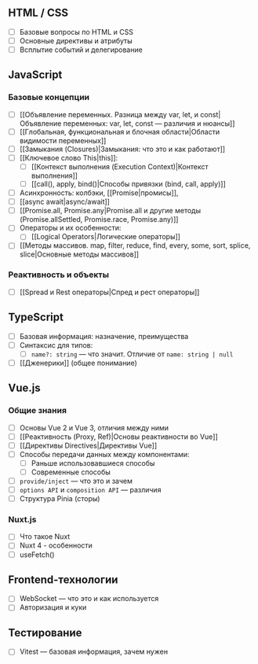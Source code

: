 ## HTML / CSS
- [ ] Базовые вопросы по HTML и CSS
- [ ] Основные директивы и атрибуты
- [ ] Всплытие событий и делегирование

## JavaScript

### Базовые концепции
- [ ] [[Объявление переменных. Разница между var, let, и const|Объявление переменных: var, let, const — различия и нюансы]]
- [ ] [[Глобальная, функциональная и блочная области|Области видимости переменных]]
- [ ] [[Замыкания (Closures)|Замыкания: что это и как работают]]
- [ ] [[Ключевое слово This|this]]: 
	- [ ] [[Контекст выполнения (Execution Context)|Контекст выполнения]]
	- [ ] [[call(), apply, bind()|Cпособы привязки (bind, call, apply)]]
- [ ] Асинхронность: колбэки, [[Promise|промисы]], 
- [ ] [[async await|async/await]]
- [ ] [[Promise.all, Promise.any|Promise.all и другие методы (Promise.allSettled, Promise.race, Promise.any)]]
- [ ] Операторы и их особенности:
    - [ ] [[Logical Operators|Логические операторы]]
- [ ] [[Методы массивов. map, filter, reduce, find, every, some, sort, splice, slice|Основные методы массивов]]

### Реактивность и объекты
- [ ] [[Spread и Rest операторы|Спред и рест операторы]]

## TypeScript
- [ ] Базовая информация: назначение, преимущества
- [ ] Синтаксис для типов:
    - [ ] `name?: string` — что значит. Отличие от `name: string | null`
- [ ] [[Дженерики]] (общее понимание)

## Vue.js

### Общие знания
- [ ] Основы Vue 2 и Vue 3, отличия между ними
- [ ] [[Реактивность (Proxy, Ref)|Основы реактивности во Vue]]
- [ ] [[Директивы Directives|Директивы Vue]]
- [ ] Способы передачи данных между компонентами:
    - [ ] Раньше использовавшиеся способы
    - [ ] Современные способы
- [ ] `provide/inject` — что это и зачем
- [ ] `options API` и `composition API` — различия
- [ ] Структура Pinia (сторы)

### Nuxt.js
- [ ] Что такое Nuxt
- [ ] Nuxt 4 - особенности
- [ ] useFetch()

## Frontend-технологии
- [ ] WebSocket — что это и как используется
- [ ] Авторизация и куки

## Тестирование
- [ ] Vitest — базовая информация, зачем нужен